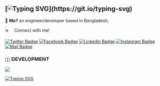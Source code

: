 ## [![Typing SVG](https://readme-typing-svg.herokuapp.com?font=Fira+Code&pause=1000&color=41B883&width=435&lines=hey+there!)](https://git.io/typing-svg)

💬 **Me?** an engineer/developer based in Bangladesh,

:coffee: &emsp;Connect with me!

[![Twitter Badge](https://img.shields.io/badge/Twitter-1DA1F2?style=for-the-badge&logo=twitter&logoColor=white)](https://twitter.com/toufiqahmedshr) [![Facebook Badge](https://img.shields.io/badge/Facebook-1877F2?style=for-the-badge&logo=facebook&logoColor=white)](https://facebook.com/toufiqahmedshr) [![Linkedin Badge](https://img.shields.io/badge/LinkedIn-0077B5?style=for-the-badge&logo=linkedin&logoColor=white)](https://www.linkedin.com/in/toufiqahmedshr/) [![Instagram Badge](https://img.shields.io/badge/Instagram-E4405F?style=for-the-badge&logo=instagram&logoColor=white)](https://instagram.com/toufiqahmedshr) [![Mail Badge](https://img.shields.io/badge/Gmail-D14836?style=for-the-badge&logo=gmail&logoColor=white)](mailto:md.toufiqahmedshr@gmail.com)

### `👨‍💻` DEVELOPMENT
[![](https://skillicons.dev/icons?i=c,cpp,python,git,bash,powershell,visualstudio,vscode,linux)](https://skillicons.dev)
<!-- ### My Github Stats -->
<!-- <p align="center"> <img src="https://github-readme-stats.vercel.app/api?username=toufiqahmedshr&show_icons=true&count_private=true&theme=dark" alt="toufiqahmedshr" /> -->
<!--
### My Projects

<table>
  <thead align="center">
    <tr border: none;>
      <td><b>Projects</b></td>
      <td><b>Description</b></td>
    </tr>
  </thead>
  <tbody>
    <tr>
      <td><a href="https://github.com/toufiq7r/yet-another-language">yal</a></td>
      <td>an interpreted language with built-in garbage collection (in dev)</td>
    </tr>
    <tr>
      <td><a href="https://github.com/toufiq7r/nour">nour</a></td>
      <td>an AI assistant designed to provide intelligent support, information, and assistance through natural language interactions (in dev)</td>
    </tr>
    <tr>
      <td><a href="https://marketplace.visualstudio.com/items?itemName=toufiqahmedshr.monochrome-theme" target="_blank">Monochrome</a></td>
      <td>Visual Studio Code Color Theme</td>
    </tr>
  </tbody>
</table>
-->
<!--
<div align="center">
          
![](https://raw.githubusercontent.com/cr-0w/cr-0w/output/github-contribution-grid-snake.svg)
![](https://stats.crow.rip/api?username=cr-0w&show_icons=true&hide_title=true&icon_color=41B883&ring_color=41B883&text_bold=false&include_all_commits=true)
![](https://stats.crow.rip/api/top-langs/?username=cr-0w&layout=compact&title_color=41B883) <br>
![](http://github-profile-summary-cards.vercel.app/api/cards/profile-details?username=toufiq7r&theme=vue) <br>

</div>
-->

[![Typing SVG](https://readme-typing-svg.herokuapp.com?font=Fira+Code&size=10&duration=5010&pause=1000&color=41B883&multiline=true&width=435&lines=%5B+0x0F7A1D+%5D+--+Kernel+panic+-+not+syncing%3A+Fatal+exception+in+interrupt)](https://git.io/typing-svg)
<!--  TOP LANGUAGES STATISTICS -->
<!--  [![Top Langs](https://github-readme-stats.vercel.app/api/top-langs/?username=toufiqahmedshr&theme=dark&layout=compact&align=right&width=40%)](https://github.com/toufiqahmedshr/github-readme-stats) -->
